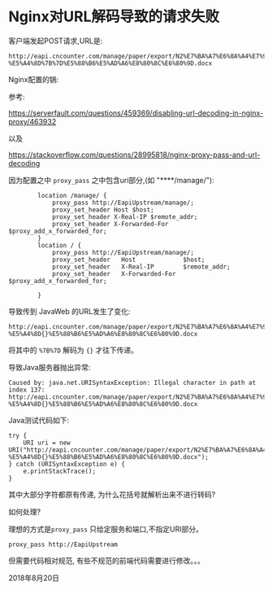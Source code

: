 # Nginx对URL解码导致的请求失败


客户端发起POST请求,URL是:

```
http://eapi.cncounter.com/manage/paper/export/N2%E7%BA%A7%E6%8A%A4%E7%90%86%E4%B8%89%E5%9F%BA%E7%90%86%E8%AE%BA%E8%80%83%E8%AF%95-%E5%A4%8D%7B%7D%E5%88%B6%E5%AD%A6%E8%80%8C%E6%80%9D.docx
```


Nginx配置的锅:

参考:

https://serverfault.com/questions/459369/disabling-url-decoding-in-nginx-proxy/463932

以及

https://stackoverflow.com/questions/28995818/nginx-proxy-pass-and-url-decoding


因为配置之中 `proxy_pass` 之中包含uri部分,(如 "****/manage/"):

```
        location /manage/ {
            proxy_pass http://EapiUpstream/manage/;
            proxy_set_header Host $host;
            proxy_set_header X-Real-IP $remote_addr;
            proxy_set_header X-Forwarded-For $proxy_add_x_forwarded_for;
        }
        location / {
            proxy_pass http://EapiUpstream/manage/;
            proxy_set_header   Host             $host;
            proxy_set_header   X-Real-IP        $remote_addr;
            proxy_set_header   X-Forwarded-For  $proxy_add_x_forwarded_for;

        }
```

导致传到 JavaWeb 的URL发生了变化:

```
http://eapi.cncounter.com/manage/paper/export/N2%E7%BA%A7%E6%8A%A4%E7%90%86%E4%B8%89%E5%9F%BA%E7%90%86%E8%AE%BA%E8%80%83%E8%AF%95-%E5%A4%8D{}%E5%88%B6%E5%AD%A6%E8%80%8C%E6%80%9D.docx
```

将其中的 `%7B%7D` 解码为 `{}` 才往下传递。

导致Java服务器抛出异常:


```
Caused by: java.net.URISyntaxException: Illegal character in path at index 137: http://eapi.cncounter.com/manage/paper/export/N2%E7%BA%A7%E6%8A%A4%E7%90%86%E4%B8%89%E5%9F%BA%E7%90%86%E8%AE%BA%E8%80%83%E8%AF%95-%E5%A4%8D{}%E5%88%B6%E5%AD%A6%E8%80%8C%E6%80%9D.docx
```


Java测试代码如下:

```
try {
    URI uri = new URI("http://eapi.cncounter.com/manage/paper/export/N2%E7%BA%A7%E6%8A%A4%E7%90%86%E4%B8%89%E5%9F%BA%E7%90%86%E8%AE%BA%E8%80%83%E8%AF%95-%E5%A4%8D{}%E5%88%B6%E5%AD%A6%E8%80%8C%E6%80%9D.docx");
} catch (URISyntaxException e) {
    e.printStackTrace();
}
```

其中大部分字符都原有传递, 为什么花括号就解析出来不进行转码?



如何处理?

理想的方式是`proxy_pass` 只给定服务和端口,不指定URI部分。 

```
proxy_pass http://EapiUpstream
```

但需要代码相对规范, 有些不规范的前端代码需要进行修改。。。


2018年8月20日
